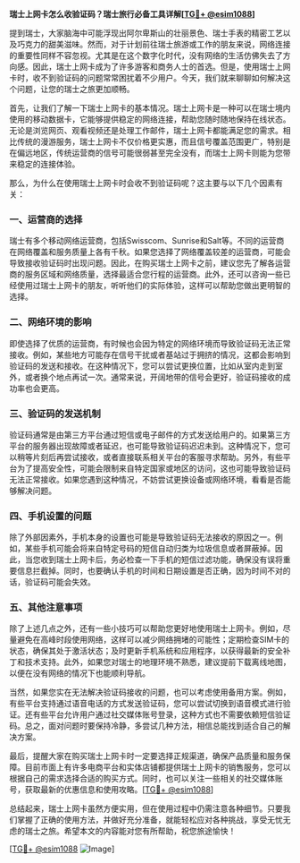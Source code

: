 **瑞士上网卡怎么收验证码？瑞士旅行必备工具详解[[TG💪+ @esim1088](https://t.me/s/esim1088)]**

提到瑞士，大家脑海中可能浮现出阿尔卑斯山的壮丽景色、瑞士手表的精密工艺以及巧克力的甜美滋味。然而，对于计划前往瑞士旅游或工作的朋友来说，网络连接的重要性同样不容忽视。尤其是在这个数字化时代，没有网络的生活仿佛失去了方向感。因此，瑞士上网卡成为了许多游客和商务人士的首选。但是，使用瑞士上网卡时，收不到验证码的问题常常困扰着不少用户。今天，我们就来聊聊如何解决这个问题，让您的瑞士之旅更加顺畅。

首先，让我们了解一下瑞士上网卡的基本情况。瑞士上网卡是一种可以在瑞士境内使用的移动数据卡，它能够提供稳定的网络连接，帮助您随时随地保持在线状态。无论是浏览网页、观看视频还是处理工作邮件，瑞士上网卡都能满足您的需求。相比传统的漫游服务，瑞士上网卡不仅价格更实惠，而且信号覆盖范围更广，特别是在偏远地区，传统运营商的信号可能很弱甚至完全没有，而瑞士上网卡则能为您带来稳定的连接体验。

那么，为什么在使用瑞士上网卡时会收不到验证码呢？这主要与以下几个因素有关：

### **一、运营商的选择**
瑞士有多个移动网络运营商，包括Swisscom、Sunrise和Salt等。不同的运营商在网络覆盖和服务质量上各有千秋。如果您选择了网络覆盖较差的运营商，可能会导致接收验证码时出现问题。因此，在购买瑞士上网卡之前，建议您先了解各运营商的服务区域和网络质量，选择最适合您行程的运营商。此外，还可以咨询一些已经使用过瑞士上网卡的朋友，听听他们的实际体验，这样可以帮助您做出更明智的选择。

### **二、网络环境的影响**
即使选择了优质的运营商，有时候也会因为特定的网络环境而导致验证码无法正常接收。例如，某些地方可能存在信号干扰或者基站过于拥挤的情况，这都会影响到验证码的发送和接收。在这种情况下，您可以尝试更换位置，比如从室内走到室外，或者换个地点再试一次。通常来说，开阔地带的信号会更好，验证码接收的成功率也会更高。

### **三、验证码的发送机制**
验证码通常是由第三方平台通过短信或电子邮件的方式发送给用户的。如果第三方平台的服务器出现故障或者延迟，也可能导致验证码迟迟未到。这种情况下，您可以稍等片刻后再尝试接收，或者直接联系相关平台的客服寻求帮助。另外，有些平台为了提高安全性，可能会限制来自特定国家或地区的访问，这也可能导致验证码无法正常接收。如果您遇到这种情况，不妨尝试更换设备或网络环境，看看是否能够解决问题。

### **四、手机设置的问题**
除了外部因素外，手机本身的设置也可能是导致验证码无法接收的原因之一。例如，某些手机可能会将来自特定号码的短信自动归类为垃圾信息或者屏蔽掉。因此，当您收到瑞士上网卡后，务必检查一下手机的短信过滤功能，确保没有误将重要信息拦截掉。同时，也要确认手机的时间和日期设置是否正确，因为时间不对的话，验证码可能会失效。

### **五、其他注意事项**
除了上述几点之外，还有一些小技巧可以帮助您更好地使用瑞士上网卡。例如，尽量避免在高峰时段使用网络，这样可以减少网络拥堵的可能性；定期检查SIM卡的状态，确保其处于激活状态；及时更新手机系统和应用程序，以获得最新的安全补丁和技术支持。此外，如果您对瑞士的地理环境不熟悉，建议提前下载离线地图，以便在没有网络的情况下也能顺利导航。

当然，如果您实在无法解决验证码接收的问题，也可以考虑使用备用方案。例如，有些平台支持通过语音电话的方式发送验证码，您可以尝试切换到语音模式进行验证。还有些平台允许用户通过社交媒体账号登录，这种方式也不需要依赖短信验证码。总之，面对问题时要保持冷静，多尝试几种方法，相信总能找到适合自己的解决方案。

最后，提醒大家在购买瑞士上网卡时一定要选择正规渠道，确保产品质量和服务保障。目前市面上有许多电商平台和实体店铺都提供瑞士上网卡的销售服务，您可以根据自己的需求选择合适的购买方式。同时，也可以关注一些相关的社交媒体账号，获取最新的优惠信息和使用攻略。[[TG💪+ @esim1088](https://t.me/s/esim1088)]

总结起来，瑞士上网卡虽然方便实用，但在使用过程中仍需注意各种细节。只要我们掌握了正确的使用方法，并做好充分准备，就能轻松应对各种挑战，享受无忧无虑的瑞士之旅。希望本文的内容能对您有所帮助，祝您旅途愉快！

[[TG💪+ @esim1088](https://t.me/s/esim1088) ![Image](https://i.postimg.cc/4NQfJmqS/Snipaste-2025-05-13-00-14-12.png)]